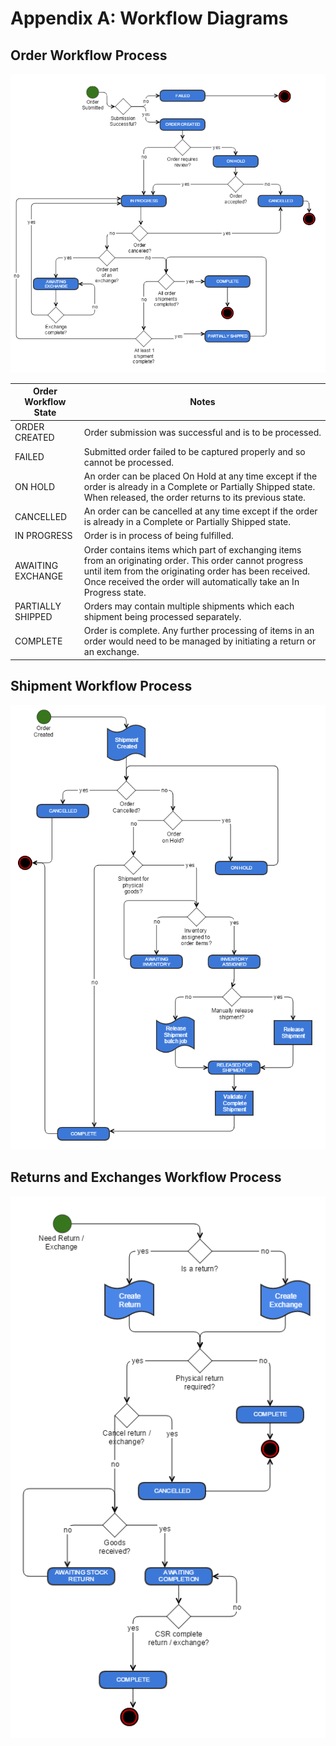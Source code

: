 # Appendix A: Workflow Diagrams

## Order Workflow Process

![](images/AppendixA-01.png)

| **Order Workflow State** | **Notes** |
| --- | --- |
| ORDER CREATED | Order submission was successful and is to be processed. |
| FAILED | Submitted order failed to be captured properly and so cannot be processed. |
| ON HOLD | An order can be placed On Hold at any time except if the order is already in a Complete or Partially Shipped state. When released, the order returns to its previous state. |
| CANCELLED | An order can be cancelled at any time except if the order is already in a Complete or Partially Shipped state. |
| IN PROGRESS | Order is in process of being fulfilled. |
| AWAITING EXCHANGE | Order contains items which part of exchanging items from an originating order. This order cannot progress until item from the originating order has been received. Once received the order will automatically take an In Progress state. |
| PARTIALLY SHIPPED | Orders may contain multiple shipments which each shipment being processed separately. |
| COMPLETE | Order is complete. Any further processing of items in an order would need to be managed by initiating a return or an exchange. |

## Shipment Workflow Process

![](images/Appendix_A-Ch10-Shipment_States.png)

## Returns and Exchanges Workflow Process

![](images/AppendixA-03.png)
